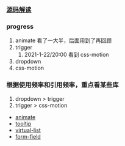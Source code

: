 ### [源码解读](https://www.yuque.com/lulu27753/antd)

### progress

1. animate 看了一大半，后面用到了再回顾
2. trigger
   1. 2021-1-22/20:00 看到 css-motion
3. dropdown
4. css-motion

### 根据使用频率和引用频率，重点看某些库

1. dropdown > trigger
2. trigger > css-motion

- [animate](./Animation/animate.xmind)
- [tooltip](./ToolTip.xmind)
- [virtual-list](./virtual-list/../vertual-list/virtual-list.xmind)
- [form-field](./form-field.xmind)
